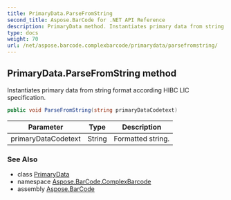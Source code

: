 ```yaml
---
title: PrimaryData.ParseFromString
second_title: Aspose.BarCode for .NET API Reference
description: PrimaryData method. Instantiates primary data from string format according HIBC LIC specification
type: docs
weight: 70
url: /net/aspose.barcode.complexbarcode/primarydata/parsefromstring/
---
```

## PrimaryData.ParseFromString method

Instantiates primary data from string format according HIBC LIC specification.

```csharp
public void ParseFromString(string primaryDataCodetext)
```

| Parameter | Type | Description |
| --- | --- | --- |
| primaryDataCodetext | String | Formatted string. |

### See Also

* class [PrimaryData](../)
* namespace [Aspose.BarCode.ComplexBarcode](../../../aspose.barcode.complexbarcode/)
* assembly [Aspose.BarCode](../../../)


